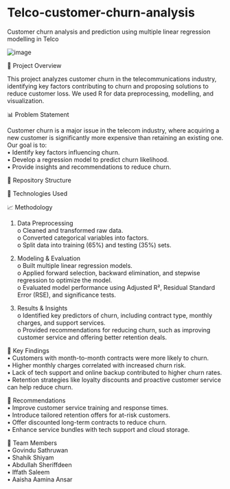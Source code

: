 # Telco-customer-churn-analysis
Customer churn analysis and prediction using multiple linear regression modelling in Telco

![image](https://github.com/user-attachments/assets/318c0208-4e61-4f46-8a53-2d5ad9ef38f2)


📌 Project Overview

This project analyzes customer churn in the telecommunications industry, identifying key factors contributing to churn and proposing solutions to reduce customer loss. We used R for data preprocessing, modelling, and visualization.

📊 Problem Statement

Customer churn is a major issue in the telecom industry, where acquiring a new customer is significantly more expensive than retaining an existing one. Our goal is to:  
•	Identify key factors influencing churn.  
•	Develop a regression model to predict churn likelihood.  
•	Provide insights and recommendations to reduce churn.  

📂 Repository Structure

🔧 Technologies Used

📈 Methodology
1.	Data Preprocessing  
o	Cleaned and transformed raw data.  
o	Converted categorical variables into factors.  
o	Split data into training (65%) and testing (35%) sets.  

2.	Modeling & Evaluation  
o	Built multiple linear regression models.  
o	Applied forward selection, backward elimination, and stepwise regression to optimize the model.  
o	Evaluated model performance using Adjusted R², Residual Standard Error (RSE), and significance tests.  

3.	Results & Insights  
o	Identified key predictors of churn, including contract type, monthly charges, and support services.  
o	Provided recommendations for reducing churn, such as improving customer service and offering better retention deals.  

🎯 Key Findings  
•	Customers with month-to-month contracts were more likely to churn.  
•	Higher monthly charges correlated with increased churn risk.  
•	Lack of tech support and online backup contributed to higher churn rates.  
•	Retention strategies like loyalty discounts and proactive customer service can help reduce churn.  

📢 Recommendations  
•	Improve customer service training and response times.  
•	Introduce tailored retention offers for at-risk customers.  
•	Offer discounted long-term contracts to reduce churn.  
•	Enhance service bundles with tech support and cloud storage.  

🤝 Team Members  
•	Govindu Sathruwan  
•	Shahik Shiyam  
•	Abdullah Sheriffdeen  
•	Iffath Saleem  
•	Aaisha Aamina Ansar  
